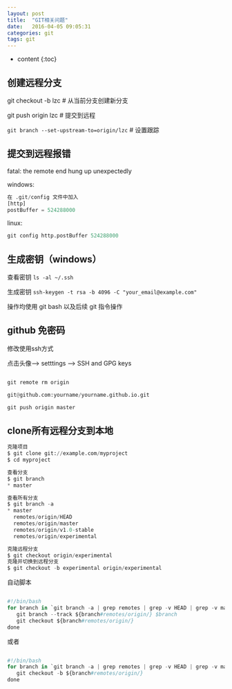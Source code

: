 ```yaml
---
layout: post
title:  "GIT相关问题"
date:   2016-04-05 09:05:31
categories: git
tags: git
---
```


* content
{:toc}

## 创建远程分支

git checkout -b lzc  # 从当前分支创建新分支

git push origin lzc  # 提交到远程

`git branch --set-upstream-to=origin/lzc`  # 设置跟踪

## 提交到远程报错

fatal: the remote end hung up unexpectedly

windows:

```python
在 .git/config 文件中加入
[http]
postBuffer = 524288000
```


linux:

```python
git config http.postBuffer 524288000
```

## 生成密钥（windows）

查看密钥
`ls -al ~/.ssh`

生成密钥
`ssh-keygen -t rsa -b 4096 -C "your_email@example.com"`

操作均使用 git bash 以及后续 git 指令操作


## github 免密码

修改使用ssh方式

点击头像--> setttings --> SSH and GPG keys

```python

git remote rm origin

git@github.com:yourname/yourname.github.io.git

git push origin master
```

## clone所有远程分支到本地

```python
克隆项目
$ git clone git://example.com/myproject
$ cd myproject

查看分支
$ git branch
* master

查看所有分支
$ git branch -a
* master
  remotes/origin/HEAD
  remotes/origin/master
  remotes/origin/v1.0-stable
  remotes/origin/experimental

克隆远程分支
$ git checkout origin/experimental
克隆并切换到远程分支
$ git checkout -b experimental origin/experimental
```

自动脚本

```python

#!/bin/bash
for branch in `git branch -a | grep remotes | grep -v HEAD | grep -v master `; do
   git branch --track ${branch#remotes/origin/} $branch
   git checkout ${branch#remotes/origin/}
done

```

或者


```python

#!/bin/bash
for branch in `git branch -a | grep remotes | grep -v HEAD | grep -v master `; do
   git checkout -b ${branch#remotes/origin/}
done

```







